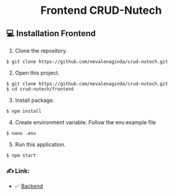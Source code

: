 <h1 align="center">Frontend CRUD-Nutech</h1>

## 💻 Installation Frontend

1. Clone the repository.

```
$ git clone https://github.com/nevalenaginda/crud-nutech.git
```

2. Open this project.

```
$ git clone https://github.com/nevalenaginda/crud-nutech.git
$ cd crud-nutech/frontend
```

3. Install package.

```
$ npm install
```

4. Create environment variable. Follow the env.example file

```
$ nano .env
```

5. Run this application.

```
$ npm start
```

### ✍️ Link:

- :white_check_mark: [Backend](https://github.com/nevalenaginda/crud-nutech/tree/main/backend)
